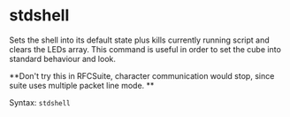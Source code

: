 # stdshell

Sets the shell into its default state plus kills currently running script and clears the LEDs array. This command is useful in order to set the cube into standard behaviour and look.

**Don't try this in RFCSuite, character communication would stop, since suite uses multiple packet line mode. **

Syntax: `stdshell`



